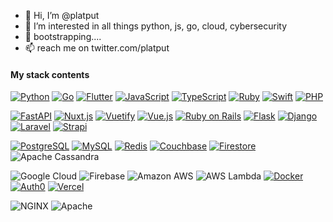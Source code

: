 - 👋 Hi, I’m @platput
- 👀 I’m interested in all things python, js, go, cloud, cybersecurity
- 🌱 bootstrapping....
- 📫 reach me on twitter.com/platput

#### My stack contents

[![Python](https://img.shields.io/badge/Python-3776AB.svg?style=for-the-badge&logo=Python&logoColor=white)]()
[![Go](https://img.shields.io/badge/Go-00ADD8.svg?style=for-the-badge&logo=Go&logoColor=white)]()
[![Flutter](https://img.shields.io/badge/Flutter-02569B.svg?style=for-the-badge&logo=Flutter&logoColor=white)]()
[![JavaScript](https://img.shields.io/badge/JavaScript-F7DF1E.svg?style=for-the-badge&logo=JavaScript&logoColor=black)]()
[![TypeScript](https://img.shields.io/badge/TypeScript-3178C6.svg?style=for-the-badge&logo=TypeScript&logoColor=white)]()
[![Ruby](https://img.shields.io/badge/Ruby-CC342D.svg?style=for-the-badge&logo=Ruby&logoColor=white)]()
[![Swift](https://img.shields.io/badge/Swift-F05138.svg?style=for-the-badge&logo=Swift&logoColor=white)]()
[![PHP](https://img.shields.io/badge/PHP-777BB4.svg?style=for-the-badge&logo=PHP&logoColor=white)]()

[![FastAPI](https://img.shields.io/badge/FastAPI-009688.svg?style=for-the-badge&logo=FastAPI&logoColor=white)]()
[![Nuxt.js](https://img.shields.io/badge/Nuxt.js-00DC82.svg?style=for-the-badge&logo=nuxtdotjs&logoColor=white)]()
[![Vuetify](https://img.shields.io/badge/Vuetify-1867C0.svg?style=for-the-badge&logo=Vuetify&logoColor=white)]()
[![Vue.js](https://img.shields.io/badge/Vue.js-4FC08D.svg?style=for-the-badge&logo=vuedotjs&logoColor=white)]()
[![Ruby on Rails](https://img.shields.io/badge/Ruby%20on%20Rails-CC0000.svg?style=for-the-badge&logo=Ruby-on-Rails&logoColor=white)]()
[![Flask](https://img.shields.io/badge/Flask-000000.svg?style=for-the-badge&logo=Flask&logoColor=white)]()
[![Django](https://img.shields.io/badge/Django-092E20.svg?style=for-the-badge&logo=Django&logoColor=white)]()
[![Laravel](https://img.shields.io/badge/Laravel-FF2D20.svg?style=for-the-badge&logo=Laravel&logoColor=white)]()
[![Strapi](https://img.shields.io/badge/strapi-4945ff.svg?style=for-the-badge&logo=Strapi&logoColor=white)]()

[![PostgreSQL](https://img.shields.io/badge/PostgreSQL-4169E1.svg?style=for-the-badge&logo=PostgreSQL&logoColor=white)]()
[![MySQL](https://img.shields.io/badge/MySQL-4479A1.svg?style=for-the-badge&logo=MySQL&logoColor=white)]()
[![Redis](https://img.shields.io/badge/Redis-DC382D.svg?style=for-the-badge&logo=Redis&logoColor=white)]()
[![Couchbase](https://img.shields.io/badge/Couchbase-EA2328.svg?style=for-the-badge&logo=Couchbase&logoColor=white)]()
[![Firestore](https://img.shields.io/badge/Firestore-FFCA28.svg?style=for-the-badge&logo=Firestore&logoColor=black)]()
![Apache Cassandra](https://img.shields.io/badge/Apache%20Cassandra-1287B1.svg?style=for-the-badge&logo=Apache-Cassandra&logoColor=white)

![Google Cloud](https://img.shields.io/badge/Google%20Cloud-4285F4.svg?style=for-the-badge&logo=Google-Cloud&logoColor=white)
![Firebase](https://img.shields.io/badge/Firebase-FFCA28.svg?style=for-the-badge&logo=Firebase&logoColor=black)
![Amazon AWS](https://img.shields.io/badge/Amazon%20AWS-232F3E.svg?style=for-the-badge&logo=Amazon-AWS&logoColor=white)
![AWS Lambda](https://img.shields.io/badge/AWS%20Lambda-FF9900.svg?style=for-the-badge&logo=AWS-Lambda&logoColor=white)
[![Docker](https://img.shields.io/badge/Docker-2496ED.svg?style=for-the-badge&logo=Docker&logoColor=white)]()
[![Auth0](https://img.shields.io/badge/Auth0-EB5424.svg?style=for-the-badge&logo=Auth0&logoColor=white)]()
[![Vercel](https://img.shields.io/badge/vercel-808080.svg?style=for-the-badge&logo=Vercel&logoColor=white)]()
 
![NGINX](https://img.shields.io/badge/NGINX-009639.svg?style=for-the-badge&logo=NGINX&logoColor=white)
![Apache](https://img.shields.io/badge/Apache-D22128.svg?style=for-the-badge&logo=Apache&logoColor=white)
<!---
platput/platput is a ✨ special ✨ repository because its `README.md` (this file) appears on your GitHub profile.
You can click the Preview link to take a look at your changes.
--->
